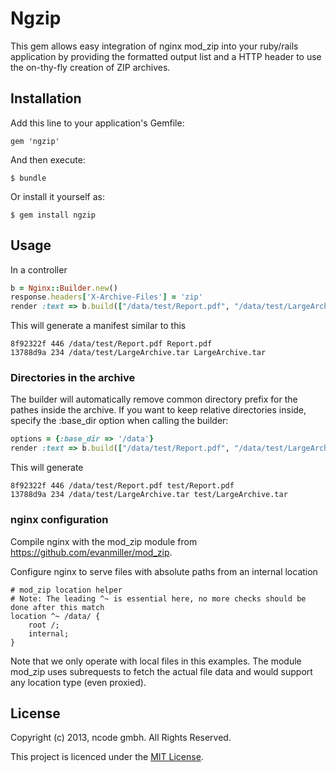 # Ngzip

This gem allows easy integration of nginx mod_zip into your ruby/rails application by providing
the formatted output list and a HTTP header to use the on-thy-fly creation of ZIP archives.

## Installation

Add this line to your application's Gemfile:

    gem 'ngzip'

And then execute:

    $ bundle

Or install it yourself as:

    $ gem install ngzip

## Usage

In a controller

```ruby
b = Nginx::Builder.new()
response.headers['X-Archive-Files'] = 'zip'
render :text => b.build(["/data/test/Report.pdf", "/data/test/LargeArchive.tar"])
```

This will generate a manifest similar to this

    8f92322f 446 /data/test/Report.pdf Report.pdf
    13788d9a 234 /data/test/LargeArchive.tar LargeArchive.tar

### Directories in the archive

The builder will automatically remove common directory prefix for the pathes inside the archive. If you want to keep relative directories inside, specify the :base_dir option when calling the builder:

```ruby
options = {:base_dir => '/data'}
render :text => b.build(["/data/test/Report.pdf", "/data/test/LargeArchive.tar"], options)
```

This will generate
     
    8f92322f 446 /data/test/Report.pdf test/Report.pdf
    13788d9a 234 /data/test/LargeArchive.tar test/LargeArchive.tar



### nginx configuration

Compile nginx with the mod_zip module from https://github.com/evanmiller/mod_zip.

Configure nginx to serve files with absolute paths from an internal location

    # mod_zip location helper
  	# Note: The leading ^~ is essential here, no more checks should be done after this match
  	location ^~ /data/ {
    	root /;
    	internal;
  	}

Note that we only operate with local files in this examples. The module mod_zip uses subrequests to 
fetch the actual file data and would support any location type (even proxied).

## License

Copyright (c) 2013, ncode gmbh. All Rights Reserved.

This project is licenced under the [MIT License](LICENSE.txt).

